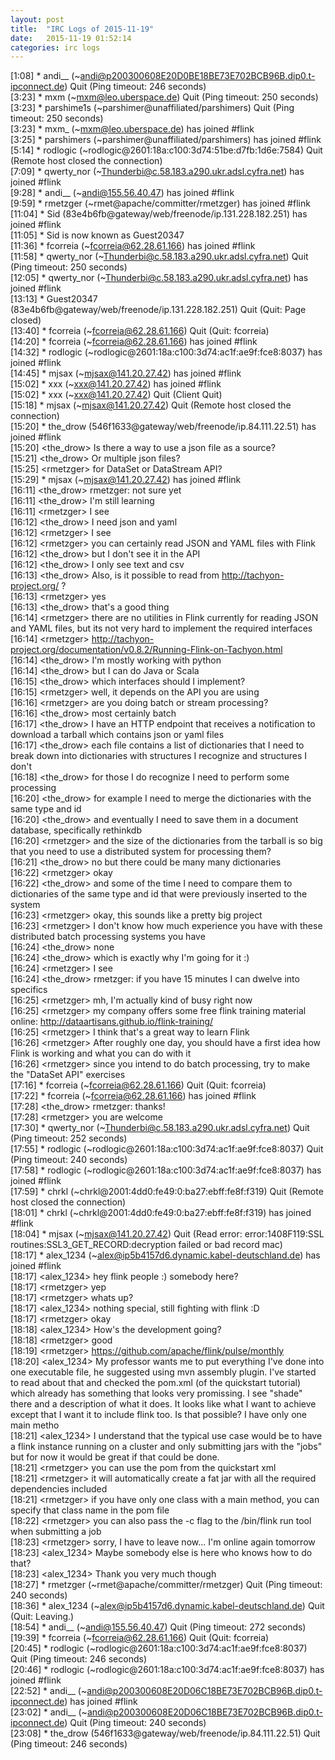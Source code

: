 ```yaml
---
layout: post
title:  "IRC Logs of 2015-11-19"
date:   2015-11-19 01:52:14
categories: irc logs
---
```

<span class="irc-date">[1:08]</span> <span class="irc-navy">* andi__ (~andi@p200300608E20D0BE18BE73E702BCB96B.dip0.t-ipconnect.de) Quit (Ping timeout: 246 seconds)</span><br />
<span class="irc-date">[3:23]</span> <span class="irc-navy">* mxm (~mxm@leo.uberspace.de) Quit (Ping timeout: 250 seconds)</span><br />
<span class="irc-date">[3:23]</span> <span class="irc-navy">* parshime1s (~parshimer@unaffiliated/parshimers) Quit (Ping timeout: 250 seconds)</span><br />
<span class="irc-date">[3:23]</span> <span class="irc-green">* mxm_ (~mxm@leo.uberspace.de) has joined #flink</span><br />
<span class="irc-date">[3:25]</span> <span class="irc-green">* parshimers (~parshimer@unaffiliated/parshimers) has joined #flink</span><br />
<span class="irc-date">[5:14]</span> <span class="irc-navy">* rodlogic (~rodlogic@2601:18a:c100:3d74:51be:d7fb:1d6e:7584) Quit (Remote host closed the connection)</span><br />
<span class="irc-date">[7:09]</span> <span class="irc-green">* qwerty_nor (~Thunderbi@c.58.183.a290.ukr.adsl.cyfra.net) has joined #flink</span><br />
<span class="irc-date">[9:28]</span> <span class="irc-green">* andi__ (~andi@155.56.40.47) has joined #flink</span><br />
<span class="irc-date">[9:59]</span> <span class="irc-green">* rmetzger (~rmet@apache/committer/rmetzger) has joined #flink</span><br />
<span class="irc-date">[11:04]</span> <span class="irc-green">* Sid (83e4b6fb@gateway/web/freenode/ip.131.228.182.251) has joined #flink</span><br />
<span class="irc-date">[11:05]</span> <span class="irc-green">* Sid is now known as Guest20347</span><br />
<span class="irc-date">[11:36]</span> <span class="irc-green">* fcorreia (~fcorreia@62.28.61.166) has joined #flink</span><br />
<span class="irc-date">[11:58]</span> <span class="irc-navy">* qwerty_nor (~Thunderbi@c.58.183.a290.ukr.adsl.cyfra.net) Quit (Ping timeout: 250 seconds)</span><br />
<span class="irc-date">[12:05]</span> <span class="irc-green">* qwerty_nor (~Thunderbi@c.58.183.a290.ukr.adsl.cyfra.net) has joined #flink</span><br />
<span class="irc-date">[13:13]</span> <span class="irc-navy">* Guest20347 (83e4b6fb@gateway/web/freenode/ip.131.228.182.251) Quit (Quit: Page closed)</span><br />
<span class="irc-date">[13:40]</span> <span class="irc-navy">* fcorreia (~fcorreia@62.28.61.166) Quit (Quit: fcorreia)</span><br />
<span class="irc-date">[14:20]</span> <span class="irc-green">* fcorreia (~fcorreia@62.28.61.166) has joined #flink</span><br />
<span class="irc-date">[14:32]</span> <span class="irc-green">* rodlogic (~rodlogic@2601:18a:c100:3d74:ac1f:ae9f:fce8:8037) has joined #flink</span><br />
<span class="irc-date">[14:45]</span> <span class="irc-green">* mjsax (~mjsax@141.20.27.42) has joined #flink</span><br />
<span class="irc-date">[15:02]</span> <span class="irc-green">* xxx (~xxx@141.20.27.42) has joined #flink</span><br />
<span class="irc-date">[15:02]</span> <span class="irc-navy">* xxx (~xxx@141.20.27.42) Quit (Client Quit)</span><br />
<span class="irc-date">[15:18]</span> <span class="irc-navy">* mjsax (~mjsax@141.20.27.42) Quit (Remote host closed the connection)</span><br />
<span class="irc-date">[15:20]</span> <span class="irc-green">* the_drow (546f1633@gateway/web/freenode/ip.84.111.22.51) has joined #flink</span><br />
<span class="irc-date">[15:20]</span> <span class="irc-black">&lt;the_drow&gt; Is there a way to use a json file as a source?</span><br />
<span class="irc-date">[15:21]</span> <span class="irc-black">&lt;the_drow&gt; Or multiple json files?</span><br />
<span class="irc-date">[15:25]</span> <span class="irc-black">&lt;rmetzger&gt; for DataSet or DataStream API?</span><br />
<span class="irc-date">[15:29]</span> <span class="irc-green">* mjsax (~mjsax@141.20.27.42) has joined #flink</span><br />
<span class="irc-date">[16:11]</span> <span class="irc-black">&lt;the_drow&gt; rmetzger: not sure yet</span><br />
<span class="irc-date">[16:11]</span> <span class="irc-black">&lt;the_drow&gt; I'm still learning</span><br />
<span class="irc-date">[16:11]</span> <span class="irc-black">&lt;rmetzger&gt; I see</span><br />
<span class="irc-date">[16:12]</span> <span class="irc-black">&lt;the_drow&gt; I need json and yaml</span><br />
<span class="irc-date">[16:12]</span> <span class="irc-black">&lt;rmetzger&gt; I see</span><br />
<span class="irc-date">[16:12]</span> <span class="irc-black">&lt;rmetzger&gt; you can certainly read JSON and YAML files with Flink</span><br />
<span class="irc-date">[16:12]</span> <span class="irc-black">&lt;the_drow&gt; but I don't see it in the API</span><br />
<span class="irc-date">[16:12]</span> <span class="irc-black">&lt;the_drow&gt; I only see text and csv</span><br />
<span class="irc-date">[16:13]</span> <span class="irc-black">&lt;the_drow&gt; Also, is it possible to read from <a href="http://tachyon-project.org/">http://tachyon-project.org/</a> ?</span><br />
<span class="irc-date">[16:13]</span> <span class="irc-black">&lt;rmetzger&gt; yes</span><br />
<span class="irc-date">[16:13]</span> <span class="irc-black">&lt;the_drow&gt; that's a good thing</span><br />
<span class="irc-date">[16:14]</span> <span class="irc-black">&lt;rmetzger&gt; there are no utilities in Flink currently for reading JSON and YAML files, but its not very hard to implement the required interfaces</span><br />
<span class="irc-date">[16:14]</span> <span class="irc-black">&lt;rmetzger&gt; <a href="http://tachyon-project.org/documentation/v0.8.2/Running-Flink-on-Tachyon.html">http://tachyon-project.org/documentation/v0.8.2/Running-Flink-on-Tachyon.html</a></span><br />
<span class="irc-date">[16:14]</span> <span class="irc-black">&lt;the_drow&gt; I'm mostly working with python</span><br />
<span class="irc-date">[16:14]</span> <span class="irc-black">&lt;the_drow&gt; but I can do Java or Scala</span><br />
<span class="irc-date">[16:15]</span> <span class="irc-black">&lt;the_drow&gt; which interfaces should I implement?</span><br />
<span class="irc-date">[16:15]</span> <span class="irc-black">&lt;rmetzger&gt; well, it depends on the API you are using</span><br />
<span class="irc-date">[16:16]</span> <span class="irc-black">&lt;rmetzger&gt; are you doing batch or stream processing?</span><br />
<span class="irc-date">[16:16]</span> <span class="irc-black">&lt;the_drow&gt; most certainly batch</span><br />
<span class="irc-date">[16:17]</span> <span class="irc-black">&lt;the_drow&gt; I have an HTTP endpoint that receives a notification to download a tarball which contains json or yaml files</span><br />
<span class="irc-date">[16:17]</span> <span class="irc-black">&lt;the_drow&gt; each file contains a list of dictionaries that I need to break down into dictionaries with structures I recognize and structures I don't</span><br />
<span class="irc-date">[16:18]</span> <span class="irc-black">&lt;the_drow&gt; for those I do recognize I need to perform some processing</span><br />
<span class="irc-date">[16:20]</span> <span class="irc-black">&lt;the_drow&gt; for example I need to merge the dictionaries with the same type and id</span><br />
<span class="irc-date">[16:20]</span> <span class="irc-black">&lt;the_drow&gt; and eventually I need to save them in a document database, specifically rethinkdb</span><br />
<span class="irc-date">[16:20]</span> <span class="irc-black">&lt;rmetzger&gt; and the size of the dictionaries from the tarball is so big that you need to use a distributed system for processing them?</span><br />
<span class="irc-date">[16:21]</span> <span class="irc-black">&lt;the_drow&gt; no but there could be many many dictionaries</span><br />
<span class="irc-date">[16:22]</span> <span class="irc-black">&lt;rmetzger&gt; okay</span><br />
<span class="irc-date">[16:22]</span> <span class="irc-black">&lt;the_drow&gt; and some of the time I need to compare them to dictionaries of the same type and id that were previously inserted to the system</span><br />
<span class="irc-date">[16:23]</span> <span class="irc-black">&lt;rmetzger&gt; okay, this sounds like a pretty big project</span><br />
<span class="irc-date">[16:23]</span> <span class="irc-black">&lt;rmetzger&gt; I don't know how much experience you have with these distributed batch processing systems you have</span><br />
<span class="irc-date">[16:24]</span> <span class="irc-black">&lt;the_drow&gt; none</span><br />
<span class="irc-date">[16:24]</span> <span class="irc-black">&lt;the_drow&gt; which is exactly why I'm going for it :)</span><br />
<span class="irc-date">[16:24]</span> <span class="irc-black">&lt;rmetzger&gt; I see</span><br />
<span class="irc-date">[16:24]</span> <span class="irc-black">&lt;the_drow&gt; rmetzger: if you have 15 minutes I can dwelve into specifics</span><br />
<span class="irc-date">[16:25]</span> <span class="irc-black">&lt;rmetzger&gt; mh, I'm actually kind of busy right now</span><br />
<span class="irc-date">[16:25]</span> <span class="irc-black">&lt;rmetzger&gt; my company offers some free flink training material online: <a href="http://dataartisans.github.io/flink-training/">http://dataartisans.github.io/flink-training/</a></span><br />
<span class="irc-date">[16:25]</span> <span class="irc-black">&lt;rmetzger&gt; I think that's a great way to learn Flink</span><br />
<span class="irc-date">[16:26]</span> <span class="irc-black">&lt;rmetzger&gt; After roughly one day, you should have a first idea how Flink is working and what you can do with it</span><br />
<span class="irc-date">[16:26]</span> <span class="irc-black">&lt;rmetzger&gt; since you intend to do batch processing, try to make the "DataSet API" exercises</span><br />
<span class="irc-date">[17:16]</span> <span class="irc-navy">* fcorreia (~fcorreia@62.28.61.166) Quit (Quit: fcorreia)</span><br />
<span class="irc-date">[17:22]</span> <span class="irc-green">* fcorreia (~fcorreia@62.28.61.166) has joined #flink</span><br />
<span class="irc-date">[17:28]</span> <span class="irc-black">&lt;the_drow&gt; rmetzger: thanks!</span><br />
<span class="irc-date">[17:28]</span> <span class="irc-black">&lt;rmetzger&gt; you are welcome</span><br />
<span class="irc-date">[17:30]</span> <span class="irc-navy">* qwerty_nor (~Thunderbi@c.58.183.a290.ukr.adsl.cyfra.net) Quit (Ping timeout: 252 seconds)</span><br />
<span class="irc-date">[17:55]</span> <span class="irc-navy">* rodlogic (~rodlogic@2601:18a:c100:3d74:ac1f:ae9f:fce8:8037) Quit (Ping timeout: 240 seconds)</span><br />
<span class="irc-date">[17:58]</span> <span class="irc-green">* rodlogic (~rodlogic@2601:18a:c100:3d74:ac1f:ae9f:fce8:8037) has joined #flink</span><br />
<span class="irc-date">[17:59]</span> <span class="irc-navy">* chrkl (~chrkl@2001:4dd0:fe49:0:ba27:ebff:fe8f:f319) Quit (Remote host closed the connection)</span><br />
<span class="irc-date">[18:01]</span> <span class="irc-green">* chrkl (~chrkl@2001:4dd0:fe49:0:ba27:ebff:fe8f:f319) has joined #flink</span><br />
<span class="irc-date">[18:04]</span> <span class="irc-navy">* mjsax (~mjsax@141.20.27.42) Quit (Read error: error:1408F119:SSL routines:SSL3_GET_RECORD:decryption failed or bad record mac)</span><br />
<span class="irc-date">[18:17]</span> <span class="irc-green">* alex_1234 (~alex@ip5b4157d6.dynamic.kabel-deutschland.de) has joined #flink</span><br />
<span class="irc-date">[18:17]</span> <span class="irc-black">&lt;alex_1234&gt; hey flink people :) somebody here?</span><br />
<span class="irc-date">[18:17]</span> <span class="irc-black">&lt;rmetzger&gt; yep</span><br />
<span class="irc-date">[18:17]</span> <span class="irc-black">&lt;rmetzger&gt; whats up?</span><br />
<span class="irc-date">[18:17]</span> <span class="irc-black">&lt;alex_1234&gt; nothing special, still fighting with flink :D</span><br />
<span class="irc-date">[18:17]</span> <span class="irc-black">&lt;rmetzger&gt; okay</span><br />
<span class="irc-date">[18:18]</span> <span class="irc-black">&lt;alex_1234&gt; How's the development going?</span><br />
<span class="irc-date">[18:18]</span> <span class="irc-black">&lt;rmetzger&gt; good</span><br />
<span class="irc-date">[18:19]</span> <span class="irc-black">&lt;rmetzger&gt; <a href="https://github.com/apache/flink/pulse/monthly">https://github.com/apache/flink/pulse/monthly</a></span><br />
<span class="irc-date">[18:20]</span> <span class="irc-black">&lt;alex_1234&gt; My professor wants me to put everything I've done into one executable file, he suggested using mvn assembly plugin. I've started to read about that and checked the pom.xml (of the quickstart tutorial) which already has something that looks very promissing. I see "shade" there and a description of what it does. It looks like what I want to achieve except that I want it to include flink too. Is that possible? I have only one main metho</span><br />
<span class="irc-date">[18:21]</span> <span class="irc-black">&lt;alex_1234&gt; I understand that the typical use case would be to have a flink instance running on a cluster and only submitting jars with the "jobs" but for now it would be great if that could be done.</span><br />
<span class="irc-date">[18:21]</span> <span class="irc-black">&lt;rmetzger&gt; you can use the pom from the quickstart xml</span><br />
<span class="irc-date">[18:21]</span> <span class="irc-black">&lt;rmetzger&gt; it will automatically create a fat jar with all the required dependencies included</span><br />
<span class="irc-date">[18:21]</span> <span class="irc-black">&lt;rmetzger&gt; if you have only one class with a main method, you can specify that class name in the pom file</span><br />
<span class="irc-date">[18:22]</span> <span class="irc-black">&lt;rmetzger&gt; you can also pass the -c flag to the /bin/flink run tool when submitting a job</span><br />
<span class="irc-date">[18:23]</span> <span class="irc-black">&lt;rmetzger&gt; sorry, I have to leave now... I'm online again tomorrow</span><br />
<span class="irc-date">[18:23]</span> <span class="irc-black">&lt;alex_1234&gt; Maybe somebody else is here who knows how to do that?</span><br />
<span class="irc-date">[18:23]</span> <span class="irc-black">&lt;alex_1234&gt; Thank you very much though</span><br />
<span class="irc-date">[18:27]</span> <span class="irc-navy">* rmetzger (~rmet@apache/committer/rmetzger) Quit (Ping timeout: 240 seconds)</span><br />
<span class="irc-date">[18:36]</span> <span class="irc-navy">* alex_1234 (~alex@ip5b4157d6.dynamic.kabel-deutschland.de) Quit (Quit: Leaving.)</span><br />
<span class="irc-date">[18:54]</span> <span class="irc-navy">* andi__ (~andi@155.56.40.47) Quit (Ping timeout: 272 seconds)</span><br />
<span class="irc-date">[19:39]</span> <span class="irc-navy">* fcorreia (~fcorreia@62.28.61.166) Quit (Quit: fcorreia)</span><br />
<span class="irc-date">[20:45]</span> <span class="irc-navy">* rodlogic (~rodlogic@2601:18a:c100:3d74:ac1f:ae9f:fce8:8037) Quit (Ping timeout: 246 seconds)</span><br />
<span class="irc-date">[20:46]</span> <span class="irc-green">* rodlogic (~rodlogic@2601:18a:c100:3d74:ac1f:ae9f:fce8:8037) has joined #flink</span><br />
<span class="irc-date">[22:52]</span> <span class="irc-green">* andi__ (~andi@p200300608E20D06C18BE73E702BCB96B.dip0.t-ipconnect.de) has joined #flink</span><br />
<span class="irc-date">[23:02]</span> <span class="irc-navy">* andi__ (~andi@p200300608E20D06C18BE73E702BCB96B.dip0.t-ipconnect.de) Quit (Ping timeout: 240 seconds)</span><br />
<span class="irc-date">[23:08]</span> <span class="irc-navy">* the_drow (546f1633@gateway/web/freenode/ip.84.111.22.51) Quit (Ping timeout: 246 seconds)</span><br />
